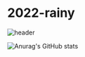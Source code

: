 # 2022-rainy

![header](https://capsule-render.vercel.app/api?type=wave&color=auto&height=300&section=header&text=Woogi%20render&fontSize=90)

![Anurag's GitHub stats](https://github-readme-stats.vercel.app/api?username=woorain20&show_icons=true&theme=radical)
